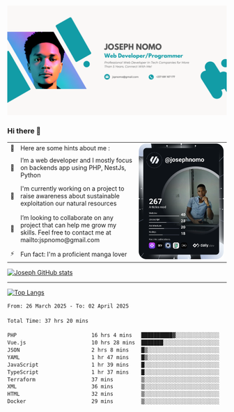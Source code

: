 ![Banner of my profile!](/Joseph_NOMO_NEW.png "Banner")

### Hi there 👋

<!--- | --  | 👋  | Here are some hints about me :                                                                                                 | <td rowspan=6><img src="/devcard.svg" width="400" alt="Joseph NOMO's Dev Card"/></td> |
| --- | --- | ------------------------------------------------------------------------------------------------------------------------------ | ------------------------------------------------------------------------------------- |
| --  | 🔭  | I’m a web developer and I mostly focus on backends app using PHP, NestJs, Python                                               |
| --  | 🦁  | I'm currently working on a project to raise awareness about sustainable exploitation our natural resources                     |
| --  | 👯  | I’m looking to collaborate on any project that can help me grow my skills. Feel free to contact me at mailto:jspnomo@gmail.com |
| --  | ⚡  | Fun fact: I'm a proficient manga lover                                                                                         |
--->

<table>
    <tr>
        <td width="1%">👋</td>
        <td width="55%">Here are some hints about me :</td>
        <td rowspan=6 width="44%"><img src="/devcard.svg" width="400" alt="Joseph NOMO's Dev Card"/></td>
    </tr>
    <tr>
        <td>🔭</td>
        <td>I’m a web developer and I mostly focus on backends app using PHP, NestJs, Python</td>
    </tr>
    <tr>
        <td>🦁</td>
        <td>I'm currently working on a project to raise awareness about sustainable exploitation our natural resources</td>
    </tr>
    <tr>
        <td>👯</td>
        <td>I’m looking to collaborate on any project that can help me grow my skills. Feel free to contact me at mailto:jspnomo@gmail.com</td>
    </tr>
    <tr>
        <td>⚡</td>
        <td>Fun fact: I'm a proficient manga lover</td>
    </tr>

</table>

[![Joseph GitHub stats](https://github-readme-stats-seven-sigma-53.vercel.app/api?username=Jspascal)](https://github.com/Jspascal/github-readme-stats)

---

[![Top Langs](https://github-readme-stats-seven-sigma-53.vercel.app/api/top-langs/?username=Jspascal&layout=compact)](https://github.com/Jspascal/github-readme-stats)

<!--START_SECTION:waka-->

```txt
From: 26 March 2025 - To: 02 April 2025

Total Time: 37 hrs 20 mins

PHP                        16 hrs 4 mins   ██████████▓░░░░░░░░░░░░░░   43.06 %
Vue.js                     10 hrs 28 mins  ███████░░░░░░░░░░░░░░░░░░   28.05 %
JSON                       2 hrs 8 mins    █▒░░░░░░░░░░░░░░░░░░░░░░░   05.76 %
YAML                       1 hr 47 mins    █▒░░░░░░░░░░░░░░░░░░░░░░░   04.78 %
JavaScript                 1 hr 39 mins    █░░░░░░░░░░░░░░░░░░░░░░░░   04.44 %
TypeScript                 1 hr 37 mins    █░░░░░░░░░░░░░░░░░░░░░░░░   04.36 %
Terraform                  37 mins         ▒░░░░░░░░░░░░░░░░░░░░░░░░   01.67 %
XML                        36 mins         ▒░░░░░░░░░░░░░░░░░░░░░░░░   01.63 %
HTML                       32 mins         ▒░░░░░░░░░░░░░░░░░░░░░░░░   01.45 %
Docker                     29 mins         ▒░░░░░░░░░░░░░░░░░░░░░░░░   01.30 %
```

<!--END_SECTION:waka-->
